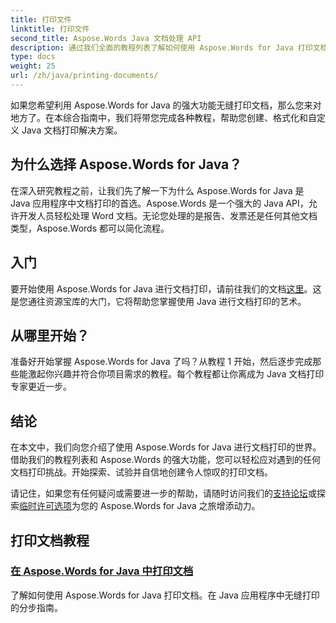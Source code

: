 ```yaml
---
title: 打印文件
linktitle: 打印文件
second_title: Aspose.Words Java 文档处理 API
description: 通过我们全面的教程列表了解如何使用 Aspose.Words for Java 打印文档。学习创建、格式化和自定义 Java 文档打印解决方案。
type: docs
weight: 25
url: /zh/java/printing-documents/
---
```


如果您希望利用 Aspose.Words for Java 的强大功能无缝打印文档，那么您来对地方了。在本综合指南中，我们将带您完成各种教程，帮助您创建、格式化和自定义 Java 文档打印解决方案。 

## 为什么选择 Aspose.Words for Java？

在深入研究教程之前，让我们先了解一下为什么 Aspose.Words for Java 是 Java 应用程序中文档打印的首选。Aspose.Words 是一个强大的 Java API，允许开发人员轻松处理 Word 文档。无论您处理的是报告、发票还是任何其他文档类型，Aspose.Words 都可以简化流程。

## 入门

要开始使用 Aspose.Words for Java 进行文档打印，请前往我们的文档[这里](https://reference.aspose.com/words/java/)。这是您通往资源宝库的大门，它将帮助您掌握使用 Java 进行文档打印的艺术。

## 从哪里开始？

准备好开始掌握 Aspose.Words for Java 了吗？从教程 1 开始，然后逐步完成那些能激起你兴趣并符合你项目需求的教程。每个教程都让你离成为 Java 文档打印专家更近一步。

## 结论

在本文中，我们向您介绍了使用 Aspose.Words for Java 进行文档打印的世界。借助我们的教程列表和 Aspose.Words 的强大功能，您可以轻松应对遇到的任何文档打印挑战。开始探索、试验并自信地创建令人惊叹的打印文档。

请记住，如果您有任何疑问或需要进一步的帮助，请随时访问我们的[支持论坛](https://forum.aspose.com/)或探索[临时许可选项](https://purchase.aspose.com/temporary-license/)为您的 Aspose.Words for Java 之旅增添动力。

## 打印文档教程
### [在 Aspose.Words for Java 中打印文档](./printing-documents/)
了解如何使用 Aspose.Words for Java 打印文档。在 Java 应用程序中无缝打印的分步指南。